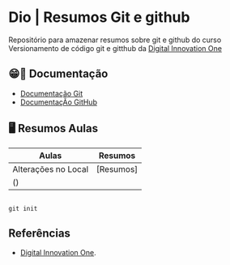 # Dio | Resumos Git e github

Repositório para amazenar resumos sobre git e github do curso Versionamento de código git e gitthub da [Digital Innovation One](https://web.dio.me/course/versionamento-de-codigo-com-git-e-github/learning/599dd3dd-d189-474f-a55c-22f37b4472da?back=/track/coding-future-avanade-net-developer&tab=undefined&moduleId=undefined)

## 😁📖 Documentação
- [Documentação Git](https://git-scm.com/)
- [DocumentaçÃo GitHub ](https://github.com/Samucation/Projeto_Site)


## 🖥️ Resumos Aulas

|Aulas | Resumos|
|------|-------|
|Alterações no Local | [Resumos] 
() |

```

git init 
```

## Referências

- [Digital Innovation One]().